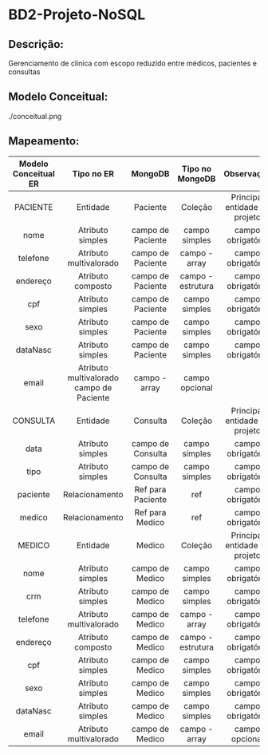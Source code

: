 # BD2-Projeto-NoSQL

## Descrição:
Gerenciamento de clínica com escopo reduzido entre médicos, pacientes e consultas

## Modelo Conceitual:
./conceitual.png

## Mapeamento:

| Modelo Conceitual ER |	Tipo no ER			|	MongoDB		|		Tipo no MongoDB	|	Observação |
| :------------------: | :--------------------: | :-----------: | :-------------------: | :----------: |
| PACIENTE	           |	Entidade			|	Paciente	|		Coleção			|	Principal entidade no projeto |
| nome	               |	Atributo simples	|	campo de Paciente |	campo simples	|	campo obrigatório |
| telefone	           |	Atributo multivalorado |	campo de Paciente |	campo - array	|	campo obrigatório |
| endereço	           |	Atributo composto	|	campo de Paciente |	campo - estrutura |	campo obrigatório |
| cpf		           |	Atributo simples	|	campo de Paciente |	campo simples |		campo obrigatório |
| sexo		           |	Atributo simples	|	campo de Paciente |	campo simples |		campo obrigatório |
| dataNasc	           |	Atributo simples	|	campo de Paciente |	campo simples	|	campo obrigatório |
| email		           |	Atributo multivalorado	campo de Paciente |	campo - array	|	campo opcional |
| CONSULTA	           |	Entidade			|	Consulta		|	Coleção			|	Principal entidade no projeto |
| data		           |	Atributo simples	 |	campo de Consulta |	campo simples	 |	campo obrigatório  |
| tipo		           |	Atributo simples	 |	campo de Consulta |	campo simples |		campo obrigatório |
| paciente	           |	Relacionamento		 |	Ref para Paciente |	ref			 |		campo obrigatório |
| medico	           |	Relacionamento		 |	Ref para Medico	 |	ref			 |		campo obrigatório |
| MEDICO	           |	Entidade			 |	Medico			 |	Coleção		 |		Principal entidade no projeto |
| nome		           |	Atributo simples	 |	campo de Medico	 |	campo simples	 |	campo obrigatório |
| crm		           |	Atributo simples	 |	campo de Medico	 |	campo simples |		campo obrigatório |
| telefone	           |	Atributo multivalorado |	campo de Medico |		campo - array |		campo obrigatório |
| endereço	           |	Atributo composto	 |	campo de Medico |		campo - estrutura |	campo obrigatório |
| cpf		           |	Atributo simples	 |	campo de Medico |		campo simples |		campo obrigatório |
| sexo		           |	Atributo simples	 |	campo de Medico |		campo simples |		campo obrigatório |
| dataNasc	           |	Atributo simples	 |	campo de Medico	 |	campo simples |		campo obrigatório |
| email		           |	Atributo multivalorado |	campo de Medico	 |	campo - array |		campo opcional |

